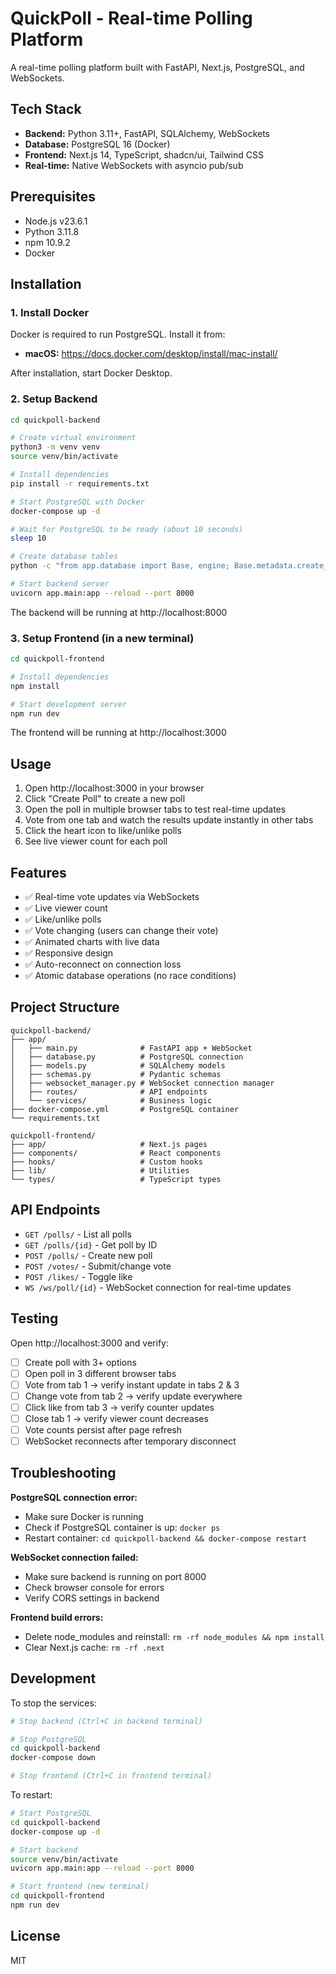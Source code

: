 # QuickPoll - Real-time Polling Platform

A real-time polling platform built with FastAPI, Next.js, PostgreSQL, and WebSockets.

## Tech Stack

- **Backend:** Python 3.11+, FastAPI, SQLAlchemy, WebSockets
- **Database:** PostgreSQL 16 (Docker)
- **Frontend:** Next.js 14, TypeScript, shadcn/ui, Tailwind CSS
- **Real-time:** Native WebSockets with asyncio pub/sub

## Prerequisites

- Node.js v23.6.1
- Python 3.11.8
- npm 10.9.2
- Docker 

## Installation

### 1. Install Docker

Docker is required to run PostgreSQL. Install it from:
- **macOS:** https://docs.docker.com/desktop/install/mac-install/

After installation, start Docker Desktop.

### 2. Setup Backend

```bash
cd quickpoll-backend

# Create virtual environment
python3 -m venv venv
source venv/bin/activate

# Install dependencies
pip install -r requirements.txt

# Start PostgreSQL with Docker
docker-compose up -d

# Wait for PostgreSQL to be ready (about 10 seconds)
sleep 10

# Create database tables
python -c "from app.database import Base, engine; Base.metadata.create_all(engine)"

# Start backend server
uvicorn app.main:app --reload --port 8000
```

The backend will be running at http://localhost:8000

### 3. Setup Frontend (in a new terminal)

```bash
cd quickpoll-frontend

# Install dependencies
npm install

# Start development server
npm run dev
```

The frontend will be running at http://localhost:3000

## Usage

1. Open http://localhost:3000 in your browser
2. Click "Create Poll" to create a new poll
3. Open the poll in multiple browser tabs to test real-time updates
4. Vote from one tab and watch the results update instantly in other tabs
5. Click the heart icon to like/unlike polls
6. See live viewer count for each poll

## Features

- ✅ Real-time vote updates via WebSockets
- ✅ Live viewer count
- ✅ Like/unlike polls
- ✅ Vote changing (users can change their vote)
- ✅ Animated charts with live data
- ✅ Responsive design
- ✅ Auto-reconnect on connection loss
- ✅ Atomic database operations (no race conditions)

## Project Structure

```
quickpoll-backend/
├── app/
│   ├── main.py              # FastAPI app + WebSocket
│   ├── database.py          # PostgreSQL connection
│   ├── models.py            # SQLAlchemy models
│   ├── schemas.py           # Pydantic schemas
│   ├── websocket_manager.py # WebSocket connection manager
│   ├── routes/              # API endpoints
│   └── services/            # Business logic
├── docker-compose.yml       # PostgreSQL container
└── requirements.txt

quickpoll-frontend/
├── app/                     # Next.js pages
├── components/              # React components
├── hooks/                   # Custom hooks
├── lib/                     # Utilities
└── types/                   # TypeScript types
```

## API Endpoints

- `GET /polls/` - List all polls
- `GET /polls/{id}` - Get poll by ID
- `POST /polls/` - Create new poll
- `POST /votes/` - Submit/change vote
- `POST /likes/` - Toggle like
- `WS /ws/poll/{id}` - WebSocket connection for real-time updates

## Testing

Open http://localhost:3000 and verify:
- [ ] Create poll with 3+ options
- [ ] Open poll in 3 different browser tabs
- [ ] Vote from tab 1 → verify instant update in tabs 2 & 3
- [ ] Change vote from tab 2 → verify update everywhere
- [ ] Click like from tab 3 → verify counter updates
- [ ] Close tab 1 → verify viewer count decreases
- [ ] Vote counts persist after page refresh
- [ ] WebSocket reconnects after temporary disconnect

## Troubleshooting

**PostgreSQL connection error:**
- Make sure Docker is running
- Check if PostgreSQL container is up: `docker ps`
- Restart container: `cd quickpoll-backend && docker-compose restart`

**WebSocket connection failed:**
- Make sure backend is running on port 8000
- Check browser console for errors
- Verify CORS settings in backend

**Frontend build errors:**
- Delete node_modules and reinstall: `rm -rf node_modules && npm install`
- Clear Next.js cache: `rm -rf .next`

## Development

To stop the services:

```bash
# Stop backend (Ctrl+C in backend terminal)

# Stop PostgreSQL
cd quickpoll-backend
docker-compose down

# Stop frontend (Ctrl+C in frontend terminal)
```

To restart:

```bash
# Start PostgreSQL
cd quickpoll-backend
docker-compose up -d

# Start backend
source venv/bin/activate
uvicorn app.main:app --reload --port 8000

# Start frontend (new terminal)
cd quickpoll-frontend
npm run dev
```

## License

MIT
